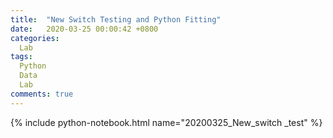 ```yaml
---
title:  "New Switch Testing and Python Fitting"
date:   2020-03-25 00:00:42 +0800
categories: 
  Lab
tags:
  Python
  Data
  Lab
comments: true
---
```



{% include python-notebook.html name="20200325_New_switch _test" %}

